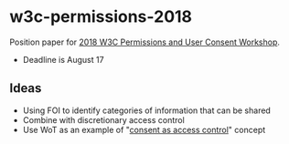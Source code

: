 # w3c-permissions-2018
Position paper for [2018 W3C Permissions and User Consent Workshop](https://www.w3.org/Privacy/permissions-ws-2018/cfp.html).
* Deadline is August 17

## Ideas
* Using FOI to identify categories of information that can be shared
* Combine with discretionary access control
* Use WoT as an example of "[consent as access control](0806-kajiwara-original-plans.txt)" concept
